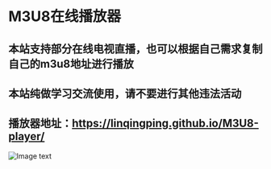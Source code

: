 # M3U8在线播放器
## 本站支持部分在线电视直播，也可以根据自己需求复制自己的m3u8地址进行播放
## 本站纯做学习交流使用，请不要进行其他违法活动
## 播放器地址：https://linqingping.github.io/M3U8-player/
![Image text](https://github.com/linqingping/M3U8-player/blob/master/QR.png)
